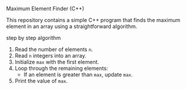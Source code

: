 Maximum Element Finder (C++)

This repository contains a simple C++ program that finds the maximum element in an array using a straightforward algorithm.

step by step algorithm
1. Read the number of elements `n`.
2. Read `n` integers into an array.
3. Initialize `max` with the first element.
4. Loop through the remaining elements:
   - If an element is greater than `max`, update `max`.
5. Print the value of `max`.
